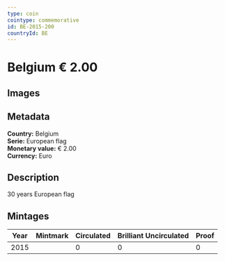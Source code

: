 ```yaml
---
type: coin
cointype: commemorative
id: BE-2015-200
countryId: BE
---
```


# Belgium € 2.00

## Images


## Metadata

**Country:** Belgium\
**Serie:** European flag\
**Monetary value:** € 2.00\
**Currency:** Euro

## Description
30 years European flag

## Mintages

| Year | Mintmark | Circulated | Brilliant Uncirculated | Proof |
| ---- | -------- | ---------- | ---------------------- | ----- |
| 2015 |  | 0| 0 | 0 |

